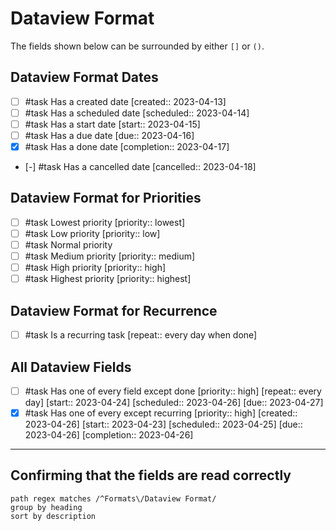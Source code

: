 # Dataview Format

The fields shown below can be surrounded by either `[]` or `()`.

## Dataview Format Dates

<!-- placeholder to force blank line before included text --><!-- include: DocsSamplesForTaskFormats.test.Serializer_Dates_dataview-include.approved.md -->

- [ ] #task Has a created date  [created:: 2023-04-13]
- [ ] #task Has a scheduled date  [scheduled:: 2023-04-14]
- [ ] #task Has a start date  [start:: 2023-04-15]
- [ ] #task Has a due date  [due:: 2023-04-16]
- [x] #task Has a done date  [completion:: 2023-04-17]
- [-] #task Has a cancelled date  [cancelled:: 2023-04-18]

<!-- placeholder to force blank line after included text --><!-- endInclude -->

## Dataview Format for Priorities

<!-- placeholder to force blank line before included text --><!-- include: DocsSamplesForTaskFormats.test.Serializer_Priorities_dataview-include.approved.md -->

- [ ] #task Lowest priority  [priority:: lowest]
- [ ] #task Low priority  [priority:: low]
- [ ] #task Normal priority
- [ ] #task Medium priority  [priority:: medium]
- [ ] #task High priority  [priority:: high]
- [ ] #task Highest priority  [priority:: highest]

<!-- placeholder to force blank line after included text --><!-- endInclude -->

## Dataview Format for Recurrence

- [ ] #task Is a recurring task  [repeat:: every day when done]

## All Dataview Fields

- [ ] #task Has one of every field except done  [priority:: high]  [repeat:: every day]  [start:: 2023-04-24]  [scheduled:: 2023-04-26]  [due:: 2023-04-27]
- [x] #task Has one of every except recurring  [priority:: high]  [created:: 2023-04-26]  [start:: 2023-04-23]  [scheduled:: 2023-04-25]  [due:: 2023-04-26]  [completion:: 2023-04-26]

---

## Confirming that the fields are read correctly

```tasks
path regex matches /^Formats\/Dataview Format/
group by heading
sort by description
```
